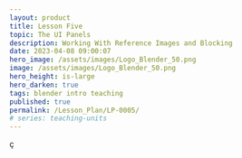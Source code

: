 ```yaml
---
layout: product
title: Lesson Five
topic: The UI Panels
description: Working With Reference Images and Blocking 
date: 2023-04-08 09:00:07
hero_image: /assets/images/Logo_Blender_50.png
image: /assets/images/Logo_Blender_50.png
hero_height: is-large
hero_darken: true
tags: blender intro teaching
published: true
permalink: /Lesson_Plan/LP-0005/
# series: teaching-units
---
```


<script src="https://gist.github.com/urbanistica/ce59629da4122d3628d233e945b91d51.js"></script>ç